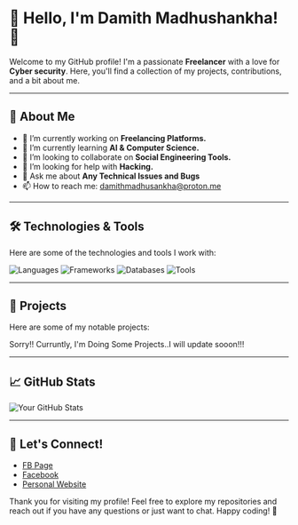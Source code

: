# 🌈 Hello, I'm Damith Madhushankha! 🌈


Welcome to my GitHub profile! I'm a passionate **Freelancer** with a love for **Cyber security**. Here, you'll find a collection of my projects, contributions, and a bit about me.

---

## 🚀 About Me

- 🔭 I’m currently working on **Freelancing Platforms.**
- 🌱 I’m currently learning **AI & Computer Science.**
- 👯 I’m looking to collaborate on **Social Engineering Tools.**
- 🤔 I’m looking for help with **Hacking.**
- 💬 Ask me about **Any Technical Issues and Bugs**
- 📫 How to reach me: damithmadhusankha@proton.me

---

## 🛠️ Technologies & Tools

Here are some of the technologies and tools I work with:

![Languages](https://img.shields.io/badge/Languages-HTML%2C%20Python%2C%20C%2B%2B%2C%20JavaScript%2C%20Python%2C%20Java-blue)
![Frameworks](https://img.shields.io/badge/Frameworks-React%2C%20Django%2C%20Flask-brightgreen)
![Databases](https://img.shields.io/badge/Databases-MySQL%2C%20MongoDB%2C%20PostgreSQL-orange)
![Tools](https://img.shields.io/badge/Tools-Git%2C%20Docker%2C%20VS%20Code-lightgrey)

---

## 🌟 Projects

Here are some of my notable projects:

Sorry!! Curruntly, I'm Doing Some Projects..I will update sooon!!!

---

## 📈 GitHub Stats

![Your GitHub Stats](https://github-readme-stats.vercel.app/api?username=YourGitHubUsername&show_icons=true&theme=radical)

---

## 🤝 Let's Connect!

- [FB Page](@pagedamith)
- [Facebook](@profiledamith)
- [Personal Website](https://damithmadhushankha.github.io/damith.site/)

Thank you for visiting my profile! Feel free to explore my repositories and reach out if you have any questions or just want to chat. Happy coding! 🎉
